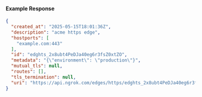 <!-- Code generated for API Clients. DO NOT EDIT. -->

#### Example Response

```json
{
  "created_at": "2025-05-15T18:01:36Z",
  "description": "acme https edge",
  "hostports": [
    "example.com:443"
  ],
  "id": "edghts_2x8ubt4PeDJa40eg6r3fsZ0xtZO",
  "metadata": "{\"environment\": \"production\"}",
  "mutual_tls": null,
  "routes": [],
  "tls_termination": null,
  "uri": "https://api.ngrok.com/edges/https/edghts_2x8ubt4PeDJa40eg6r3fsZ0xtZO"
}
```
